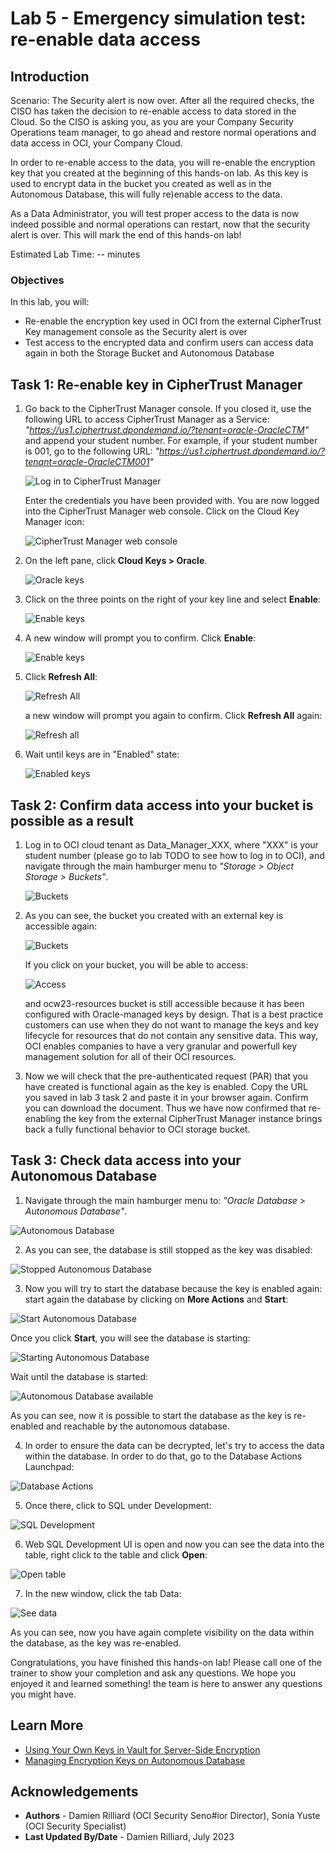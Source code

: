 # Lab 5 - Emergency simulation test: re-enable data access

## Introduction

Scenario: 
The Security alert is now over. After all the required checks, the CISO has taken the decision to re-enable access to data stored in the Cloud. So the CISO is asking you, as you are your Company Security Operations team manager, to go ahead and restore normal operations and data access in OCI, your Company Cloud.

In order to re-enable access to the data, you will re-enable the encryption key that you created at the beginning of this hands-on lab. As this key is used to encrypt data in the bucket you created as well as in the Autonomous Database, this will fully re)enable access to the data. 

As a Data Administrator, you will test proper access to the data is now indeed possible and normal operations can restart, now that the security alert is over. This will mark the end of this hands-on lab!

Estimated Lab Time: -- minutes

### Objectives

In this lab, you will:
* Re-enable the encryption key used in OCI from the external CipherTrust Key management console as the Security alert is over
* Test access to the encrypted data and confirm users can access data again in both the Storage Bucket and Autonomous Database


## Task 1: Re-enable key in CipherTrust Manager

1. Go back to the CipherTrust Manager console. If you closed it, use the following URL to access CipherTrust Manager as a Service: *"https://us1.ciphertrust.dpondemand.io/?tenant=oracle-OracleCTM"* and append your student number. For example, if your student number is 001, go to the following URL: *"https://us1.ciphertrust.dpondemand.io/?tenant=oracle-OracleCTM001"*

    ![Log in to CipherTrust Manager](images/ctm-login.png "Log in to CipherTrust Manager")

    Enter the credentials you have been provided with. You are now logged into the CipherTrust Manager web console. Click on the Cloud Key Manager icon:

    ![CipherTrust Manager web console](images/ctm-page.png "CipherTrust Manager web console")


2. On the left pane, click **Cloud Keys > Oracle**.

    ![Oracle keys](images/menu-keys.png "Oracle keys")

3. Click on the three points on the right of your key line and select **Enable**:

   ![Enable keys](images/to-enable.png "Enable keys")

4. A new window will prompt you to confirm. Click **Enable**:

    ![Enable keys](images/enable-key.png "Enable keys")

6. Click **Refresh All**: 

    ![Refresh All](images/refresh-all.png "Refresh All")

    a new window will prompt you again to confirm. Click **Refresh All** again:

    ![Refresh all](images/refresh.png "Refresh all")

7. Wait until keys are in "Enabled" state:

    ![Enabled keys](images/enabled-key.png "Enabled keys")


## Task 2: Confirm data access into your bucket is possible as a result

1. Log in to OCI cloud tenant as Data\_Manager\_XXX, where "XXX" is your student number (please go to lab TODO to see how to log in to OCI), and navigate through the main hamburger menu to *"Storage > Object Storage > Buckets"*.
    
    ![Buckets](./images/buckets.png "Buckets")

2. As you can see, the bucket you created with an external key is accessible again: 

   ![Buckets](./images/bucket-visible.png "Buckets")

    If you click on your bucket, you will be able to access:

   ![Access](./images/upload-object.png "Access")

    and ocw23-resources bucket is still accessible because it has been configured with Oracle-managed keys by design. That is a best practice customers can use when they do not want to manage the keys and key lifecycle for resources that do not contain any sensitive data. This way, OCI enables companies to have a very granular and powerfull key management solution for all of their OCI resources. 

3. Now we will check that the pre-authenticated request (PAR) that you have created is functional again as the key is enabled.
  Copy the URL you saved in lab 3 task 2 and paste it in your browser again. Confirm you can download the document. 
  Thus we have now confirmed that re-enabling the key from the external CipherTrust Manager instance brings back a fully functional behavior to OCI storage bucket.


## Task 3: Check data access into your Autonomous Database

1. Navigate through the main hamburger menu to: *"Oracle Database > Autonomous Database"*.

  ![Autonomous Database](./images/autonomous-database.png "Autonomous Database")

2. As you can see, the database is still stopped as the key was disabled: 

  ![Stopped Autonomous Database](./images/stopped-adb.png "Stopped Autonomous Database")

3. Now you will try to start the database because the key is enabled again: start again the database by clicking on **More Actions** and **Start**:

  ![Start Autonomous Database](./images/re-start.png "Start Autonomous Database")

  Once you click **Start**, you will see the database is starting:

  ![Starting Autonomous Database](./images/starting-adb.png "Starting Autonomous Database")
  
  Wait until the database is started:
  
  ![Autonomous Database available](./images/adb-available.png "Autonomous Database available")

  As you can see, now it is possible to start the database as the key is re-enabled and reachable by the autonomous database. 


4. In order to ensure the data can be decrypted, let's try to access the data within the database. In order to do that, go to the Database Actions Launchpad:

  ![Database Actions](./images/db-actions.png "Database Actions")

5. Once there, click to SQL under Development:

  ![SQL Development](./images/sql.png "SQL Development")

6. Web SQL Development UI is open and now you can see the data into the table, right click to the table and click **Open**:

  ![Open table](./images/see-data.png "Open table")

7. In the new window, click the tab Data:

  ![See data](./images/data.png "See data")

  As you can see, now you have again complete visibility on the data within the database, as the key was re-enabled.

Congratulations, you have finished this hands-on lab! Please call one of the trainer to show your completion and ask any questions. We hope you enjoyed it and learned something! the team is here to answer any questions you might have.

## Learn More

* [Using Your Own Keys in Vault for Server-Side Encryption](https://docs.oracle.com/en-us/iaas/Content/Object/Tasks/encryption.htm#UsingYourKMSKeys)
* [Managing Encryption Keys on Autonomous Database](https://docs.oracle.com/en/cloud/paas/autonomous-database/adbsa/autonomous-encrypt-set-rotate-keys.html#GUID-0795135D-B057-4DBC-92C9-368AF4C82D0A)

## Acknowledgements
* **Authors** - Damien Rilliard (OCI Security Seno#ior Director), Sonia Yuste (OCI Security Specialist)
* **Last Updated By/Date** - Damien Rilliard, July 2023
